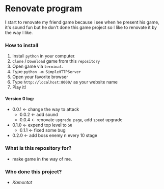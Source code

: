 # Renovate program #

I start to renovate my friend game because i see when he present his game, it's sound fun but he don't done this game project so I like to renovate it by the way I like.

### How to install ###
 1) Install `python` in your computer.
 2) `Clone` / `Download` game from this `repository`
 3) Open game via `terminal`.
 4) Type `python -m SimpleHTTPServer`
 5) Open your favorite browser
 6) Type `http://localhost:8000/` as your website name
 7) Play it!

#### Version 0 log:

- 0.0.1 <- change the way to attack
    - 0.0.2 <- add sound
    - 0.0.4 <- renovate `upgrade page`, add `speed` upgrade
- 0.1.0 <- expend top level to `50`
    - 0.1.1 <- fixed some bug
- 0.2.0 <- add boss enemy n every 10 stage

### What is this repository for? ###

- make game in the way of me.

### Who done this project? ###

- *Kamontat*